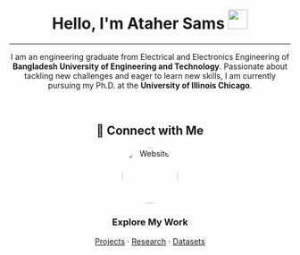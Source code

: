 <head>
  <meta name="google-site-verification" content="f1kc537pLQWwNrtbOFQzxqRoQa5kd11JfufzfnZjf-w" />
</head>

<h1 align="center">Hello, I'm Ataher Sams <img src="https://media.giphy.com/media/hvRJCLFzcasrR4ia7z/giphy.gif" width="35"></h1>
<hr/>
<p align="center">I am an engineering graduate from Electrical and Electronics Engineering of <strong>Bangladesh University of Engineering and Technology</strong>. Passionate about tackling new challenges and eager to learn new skills, I am currently pursuing my Ph.D. at the <strong>University of Illinois Chicago</strong>.</p>
<br>

<h2 align="center">🔗 Connect with Me</h2>
<p align="center">
  <a href="https://asnsams.github.io/"><img src="https://asnsams.github.io/images/logo.jpg" alt="Website" width="100" style="border-radius: 50%;"/></a>
</p>

<h3 align="center">Explore My Work</h3>
<p align="center">
  <a href="https://asnsams.github.io/Academic-Projects.html">Projects</a> · 
  <a href="https://asnsams.github.io/Publications.html">Research</a> · 
  <a href="https://asnsams.github.io/Dataset-and-Tools.html">Datasets</a>
</p>
